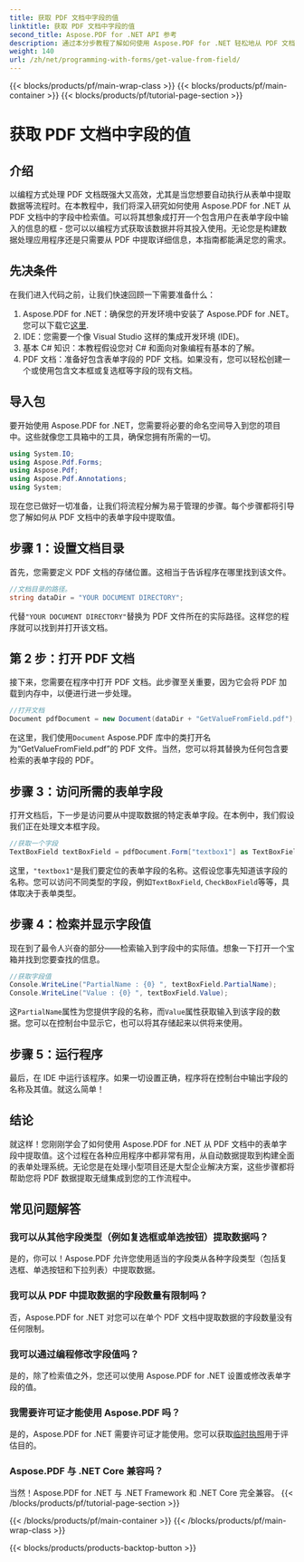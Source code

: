 ```yaml
---
title: 获取 PDF 文档中字段的值
linktitle: 获取 PDF 文档中字段的值
second_title: Aspose.PDF for .NET API 参考
description: 通过本分步教程了解如何使用 Aspose.PDF for .NET 轻松地从 PDF 文档中的表单字段中提取值。
weight: 140
url: /zh/net/programming-with-forms/get-value-from-field/
---
```


{{< blocks/products/pf/main-wrap-class >}}
{{< blocks/products/pf/main-container >}}
{{< blocks/products/pf/tutorial-page-section >}}

# 获取 PDF 文档中字段的值

## 介绍

以编程方式处理 PDF 文档既强大又高效，尤其是当您想要自动执行从表单中提取数据等流程时。在本教程中，我们将深入研究如何使用 Aspose.PDF for .NET 从 PDF 文档中的字段中检索值。可以将其想象成打开一个包含用户在表单字段中输入的信息的框 - 您可以以编程方式获取该数据并将其投入使用。无论您是构建数据处理应用程序还是只需要从 PDF 中提取详细信息，本指南都能满足您的需求。

## 先决条件

在我们进入代码之前，让我们快速回顾一下需要准备什么：

1.  Aspose.PDF for .NET：确保您的开发环境中安装了 Aspose.PDF for .NET。您可以下载它[这里](https://releases.aspose.com/pdf/net/).
2. IDE：您需要一个像 Visual Studio 这样的集成开发环境 (IDE)。
3. 基本 C# 知识：本教程假设您对 C# 和面向对象编程有基本的了解。
4. PDF 文档：准备好包含表单字段的 PDF 文档。如果没有，您可以轻松创建一个或使用包含文本框或复选框等字段的现有文档。

## 导入包

要开始使用 Aspose.PDF for .NET，您需要将必要的命名空间导入到您的项目中。这些就像您工具箱中的工具，确保您拥有所需的一切。

```csharp
using System.IO;
using Aspose.Pdf.Forms;
using Aspose.Pdf;
using Aspose.Pdf.Annotations;
using System;
```

现在您已做好一切准备，让我们将流程分解为易于管理的步骤。每个步骤都将引导您了解如何从 PDF 文档中的表单字段中提取值。

## 步骤 1：设置文档目录

首先，您需要定义 PDF 文档的存储位置。这相当于告诉程序在哪里找到该文件。

```csharp
//文档目录的路径。
string dataDir = "YOUR DOCUMENT DIRECTORY";
```

代替`"YOUR DOCUMENT DIRECTORY"`替换为 PDF 文件所在的实际路径。这样您的程序就可以找到并打开该文档。

## 第 2 步：打开 PDF 文档

接下来，您需要在程序中打开 PDF 文档。此步骤至关重要，因为它会将 PDF 加载到内存中，以便进行进一步处理。

```csharp
//打开文档
Document pdfDocument = new Document(dataDir + "GetValueFromField.pdf");
```

在这里，我们使用`Document` Aspose.PDF 库中的类打开名为“GetValueFromField.pdf”的 PDF 文件。当然，您可以将其替换为任何包含要检索的表单字段的 PDF。

## 步骤 3：访问所需的表单字段

打开文档后，下一步是访问要从中提取数据的特定表单字段。在本例中，我们假设我们正在处理文本框字段。

```csharp
//获取一个字段
TextBoxField textBoxField = pdfDocument.Form["textbox1"] as TextBoxField;
```

这里，`"textbox1"`是我们要定位的表单字段的名称。这假设您事先知道该字段的名称。您可以访问不同类型的字段，例如`TextBoxField`, `CheckBoxField`等等，具体取决于表单类型。

## 步骤 4：检索并显示字段值

现在到了最令人兴奋的部分——检索输入到字段中的实际值。想象一下打开一个宝箱并找到您要查找的信息。

```csharp
//获取字段值
Console.WriteLine("PartialName : {0} ", textBoxField.PartialName);
Console.WriteLine("Value : {0} ", textBoxField.Value);
```

这`PartialName`属性为您提供字段的名称，而`Value`属性获取输入到该字段的数据。您可以在控制台中显示它，也可以将其存储起来以供将来使用。

## 步骤 5：运行程序

最后，在 IDE 中运行该程序。如果一切设置正确，程序将在控制台中输出字段的名称及其值。就这么简单！

## 结论

就这样！您刚刚学会了如何使用 Aspose.PDF for .NET 从 PDF 文档中的表单字段中提取值。这个过程在各种应用程序中都非常有用，从自动数据提取到构建全面的表单处理系统。无论您是在处理小型项目还是大型企业解决方案，这些步骤都将帮助您将 PDF 数据提取无缝集成到您的工作流程中。

## 常见问题解答

### 我可以从其他字段类型（例如复选框或单选按钮）提取数据吗？  
是的，你可以！Aspose.PDF 允许您使用适当的字段类从各种字段类型（包括复选框、单选按钮和下拉列表）中提取数据。

### 我可以从 PDF 中提取数据的字段数量有限制吗？  
否，Aspose.PDF for .NET 对您可以在单个 PDF 文档中提取数据的字段数量没有任何限制。

### 我可以通过编程修改字段值吗？  
是的，除了检索值之外，您还可以使用 Aspose.PDF for .NET 设置或修改表单字段的值。

### 我需要许可证才能使用 Aspose.PDF 吗？  
是的，Aspose.PDF for .NET 需要许可证才能使用。您可以获取[临时执照](https://purchase.aspose.com/temporary-license/)用于评估目的。

### Aspose.PDF 与 .NET Core 兼容吗？  
当然！Aspose.PDF for .NET 与 .NET Framework 和 .NET Core 完全兼容。
{{< /blocks/products/pf/tutorial-page-section >}}

{{< /blocks/products/pf/main-container >}}
{{< /blocks/products/pf/main-wrap-class >}}

{{< blocks/products/products-backtop-button >}}

